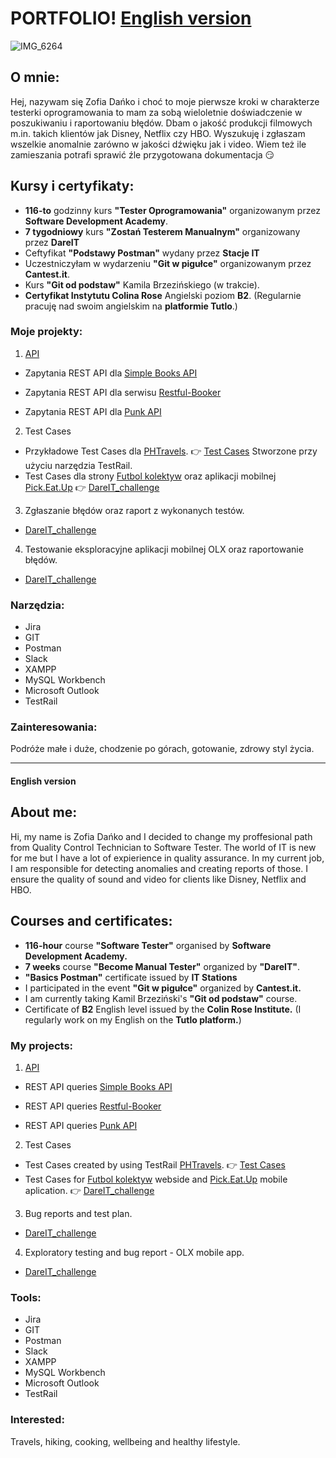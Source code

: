 # PORTFOLIO! [English version](#english-version)


![IMG_6264](https://user-images.githubusercontent.com/102677799/210249109-14005ed3-d44c-4f28-8de4-2e9c61935e00.JPG)


## O mnie:
Hej, nazywam się Zofia Dańko i choć to moje pierwsze kroki w charakterze testerki oprogramowania to mam za sobą wieloletnie doświadczenie w poszukiwaniu 
i raportowaniu błędów. Dbam o jakość produkcji filmowych m.in. takich klientów jak Disney, Netflix czy HBO. Wyszukuję i zgłaszam wszelkie anomalnie zarówno w jakości dźwięku jak i video. Wiem też ile zamieszania potrafi sprawić źle przygotowana dokumentacja :smirk: 
## Kursy i certyfikaty:

* **116-to** godzinny kurs **"Tester Oprogramowania"** organizowanym przez **Software Development Academy**. 
* **7 tygodniowy** kurs **"Zostań Testerem Manualnym"** organizowany przez **DareIT**
* Ceftyfikat **"Podstawy Postman"** wydany przez **Stacje IT** 
* Uczestniczyłam w wydarzeniu **"Git w pigułce"** organizowanym przez **Cantest.it**. 
* Kurs **"Git od podstaw"** Kamila Brzezińskiego (w trakcie). 
* **Certyfikat Instytutu Colina Rose** Angielski poziom **B2**. (Regularnie pracuję nad swoim angielskim na **platformie Tutlo**.)

 




### Moje projekty:

1. [API](https://github.com/ZofiaD/PORTFOLIO/tree/main/API)
 * Zapytania REST API dla [Simple Books API](https://github.com/vdespa/introduction-to-postman-course/blob/main/simple-books-api.md)
 
 * Zapytania REST API dla serwisu [Restful-Booker](https://restful-booker.herokuapp.com/)

 * Zapytania REST API dla [Punk API](https://punkapi.com/documentation/v2)

2. Test Cases
 * Przykładowe Test Cases dla [PHTravels](https://phptravels.net/). :point_right: [Test Cases](https://github.com/ZofiaD/PORTFOLIO/blob/main/TestCase.pdf) Stworzone przy użyciu narzędzia TestRail.
 * Test Cases dla strony [Futbol kolektyw](//scouts-test.futbolkolektyw.pl/pl) oraz aplikacji mobilnej [Pick.Eat.Up](https://pickeatup.io/) :point_right: [DareIT_challenge](https://drive.google.com/drive/folders/1OZHrDLQ9Q7OqTHEhCYCJTAEUBQSixOHD?usp=share_link)

3. Zgłaszanie błędów oraz raport z wykonanych testów.

 * [DareIT_challenge](https://drive.google.com/drive/folders/1ZBefbKlAniqDTgZPBl3wGLYppKZZWG9B?usp=share_link)
 
4. Testowanie eksploracyjne aplikacji mobilnej OLX oraz raportowanie błędów.

 * [DareIT_challenge](https://drive.google.com/drive/folders/1i8yyyPkfFo5nn885NUhzRrJreoPbNUPf?usp=share_link)
 
 
### Narzędzia:
 * Jira
 * GIT
 * Postman
 * Slack
 * XAMPP
 * MySQL Workbench
 * Microsoft Outlook 
 * TestRail
 

### Zainteresowania:
Podróże małe i duże, chodzenie po górach, gotowanie, zdrowy styl życia.

---

#### English version

## About me:
Hi, my name is Zofia Dańko and I decided to change my proffesional path from Quality Control Technician to Software Tester.  The world of IT is new for me but I have a lot of expierience in quality assurance. In my current job, I am responsible for detecting anomalies and creating reports of those. I ensure the quality of sound and video for clients like Disney, Netflix and HBO.

## Courses and certificates:
* **116-hour** course **"Software Tester"** organised by **Software Development Academy.** 
* **7 weeks** course **"Become Manual Tester"** organized by **"DareIT"**.
* **"Basics Postman"** certificate issued by  **IT Stations** 
* I participated in the event **"Git w pigułce"** organized by **Cantest.it.** 
* I am currently taking Kamil Brzeziński's **"Git od podstaw"** course. 
* Certificate of **B2** English level issued by the **Colin Rose Institute.** (I regularly work on my English on the **Tutlo platform.**)





### My projects:

1. [API](https://github.com/ZofiaD/PORTFOLIO/tree/main/API) 

* REST API queries [Simple Books API](https://github.com/vdespa/introduction-to-postman-course/blob/main/simple-books-api.md)

* REST API queries [Restful-Booker](https://restful-booker.herokuapp.com/)

* REST API queries [Punk API](https://punkapi.com/documentation/v2)

2. Test Cases

* Test Cases created by using TestRail [PHTravels](https://phptravels.net/). :point_right: [Test Cases](https://github.com/ZofiaD/PORTFOLIO/blob/main/TestCase.pdf)
* Test Cases for [Futbol kolektyw](//scouts-test.futbolkolektyw.pl/pl) webside and [Pick.Eat.Up](https://pickeatup.io/) mobile aplication.  :point_right: [DareIT_challenge](https://drive.google.com/drive/folders/1OZHrDLQ9Q7OqTHEhCYCJTAEUBQSixOHD?usp=share_link)

3. Bug reports and test plan.

 * [DareIT_challenge](https://drive.google.com/drive/folders/1ZBefbKlAniqDTgZPBl3wGLYppKZZWG9B?usp=share_link)
 
4. Exploratory testing and bug report - OLX mobile app.

 * [DareIT_challenge](https://drive.google.com/drive/folders/1i8yyyPkfFo5nn885NUhzRrJreoPbNUPf?usp=share_link)


### Tools:
 * Jira
 * GIT
 * Postman
 * Slack
 * XAMPP
 * MySQL Workbench
 * Microsoft Outlook 
 * TestRail

### Interested:

Travels, hiking, cooking, wellbeing and healthy lifestyle.
